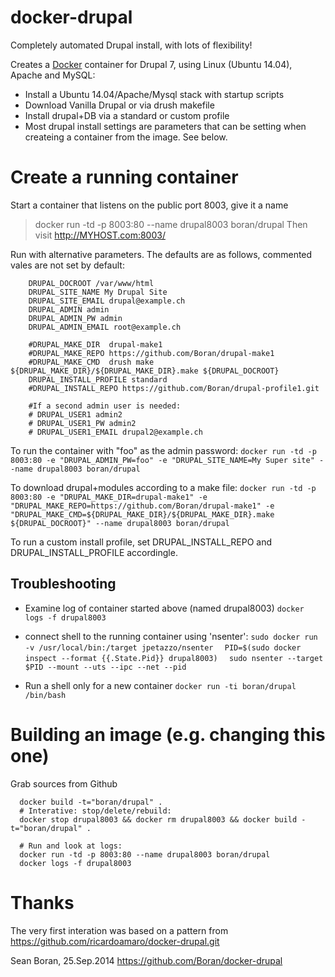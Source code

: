 docker-drupal
==============

Completely automated Drupal install, with lots of flexibility!

Creates a [Docker](http://docker.io) container for Drupal 7, using Linux (Ubuntu 14.04), Apache and MySQL:
- Install a Ubuntu 14.04/Apache/Mysql stack with startup scripts
- Download Vanilla Drupal or via drush makefile
- Install drupal+DB via a standard or custom profile
- Most drupal install settings are parameters that can be setting when createing a container from the image. See below.


# Create a running container
Start a container that listens on the public port 8003, give it a name
> docker run -td -p 8003:80 --name drupal8003 boran/drupal
Then visit http://MYHOST.com:8003/

Run with alternative parameters. The defaults are as follows, commented vales are not set by default:
```
    DRUPAL_DOCROOT /var/www/html
    DRUPAL_SITE_NAME My Drupal Site
    DRUPAL_SITE_EMAIL drupal@example.ch
    DRUPAL_ADMIN admin
    DRUPAL_ADMIN_PW admin
    DRUPAL_ADMIN_EMAIL root@example.ch

    #DRUPAL_MAKE_DIR  drupal-make1
    #DRUPAL_MAKE_REPO https://github.com/Boran/drupal-make1
    #DRUPAL_MAKE_CMD  drush make ${DRUPAL_MAKE_DIR}/${DRUPAL_MAKE_DIR}.make ${DRUPAL_DOCROOT}
    DRUPAL_INSTALL_PROFILE standard
    #DRUPAL_INSTALL_REPO https://github.com/Boran/drupal-profile1.git

    #If a second admin user is needed:
    # DRUPAL_USER1 admin2
    # DRUPAL_USER1_PW admin2
    # DRUPAL_USER1_EMAIL drupal2@example.ch
```

To run the container with "foo" as the admin password:
  `docker run -td -p 8003:80 -e "DRUPAL_ADMIN_PW=foo" -e "DRUPAL_SITE_NAME=My Super site" --name drupal8003 boran/drupal`

To download drupal+modules according to a make file:
  `docker run -td -p 8003:80 -e "DRUPAL_MAKE_DIR=drupal-make1" -e "DRUPAL_MAKE_REPO=https://github.com/Boran/drupal-make1" -e "DRUPAL_MAKE_CMD=${DRUPAL_MAKE_DIR}/${DRUPAL_MAKE_DIR}.make ${DRUPAL_DOCROOT}" --name drupal8003 boran/drupal`

To run a custom install profile, set DRUPAL_INSTALL_REPO and DRUPAL_INSTALL_PROFILE accordingle.


## Troubleshooting 
- Examine log of container started above (named drupal8003)
  `docker logs -f drupal8003`

- connect shell to the running container using 'nsenter':
  `sudo docker run -v /usr/local/bin:/target jpetazzo/nsenter`
  `  PID=$(sudo docker inspect --format {{.State.Pid}} drupal8003)`
  `  sudo nsenter --target $PID --mount --uts --ipc --net --pid`

- Run a shell only for a new container
  `docker run -ti boran/drupal /bin/bash`


# Building an image (e.g. changing this one)
  Grab sources from Github
```
  docker build -t="boran/drupal" .
  # Interative: stop/delete/rebuild:
  docker stop drupal8003 && docker rm drupal8003 && docker build -t="boran/drupal" .

  # Run and look at logs:
  docker run -td -p 8003:80 --name drupal8003 boran/drupal
  docker logs -f drupal8003
```

# Thanks 
The very first interation was based on a pattern from https://github.com/ricardoamaro/docker-drupal.git

Sean Boran, 25.Sep.2014  https://github.com/Boran/docker-drupal
